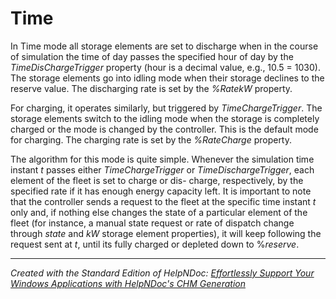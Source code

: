 # Time

In Time mode all storage elements are set to discharge when in the course of simulation the time of day passes the specified hour of day by the *TimeDisChargeTrigger* property (hour is a decimal value, e.g., 10.5 = 1030). The storage elements go into idling mode when their storage declines to the reserve value. The discharging rate is set by the *%RatekW* property.

For charging, it operates similarly, but triggered by *TimeChargeTrigger*. The storage elements switch to the idling mode when the storage is completely charged or the mode is changed by the controller. This is the default mode for charging. The charging rate is set by the *%RateCharge* property.

The algorithm for this mode is quite simple. Whenever the simulation time instant *t* passes either *TimeChargeTrigger* or *TimeDischargeTrigger*, each element of the fleet is set to charge or dis- charge, respectively, by the specified rate if it has enough energy capacity left. It is important to note that the controller sends a request to the fleet at the specific time instant *t* only and, if nothing else changes the state of a particular element of the fleet (for instance, a manual state request or rate of dispatch change through *state* and *kW* storage element properties), it will keep following the request sent at *t*, until its fully charged or depleted down to %*reserve*.


***
_Created with the Standard Edition of HelpNDoc: [Effortlessly Support Your Windows Applications with HelpNDoc's CHM Generation](<https://www.helpndoc.com/feature-tour/create-chm-help-files/>)_
